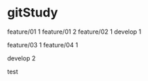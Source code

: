 # gitStudy
feature/01 1
feature/01 2
feature/02 1
develop 1

feature/03 1
feature/04 1

develop 2

test
